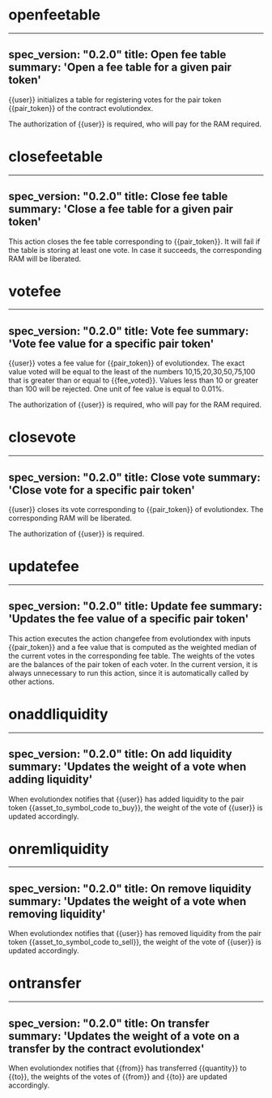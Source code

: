 <h1 class="contract">openfeetable</h1>

---
spec_version: "0.2.0"
title: Open fee table
summary: 'Open a fee table for a given pair token'
---

{{user}} initializes a table for registering votes for the pair token 
{{pair_token}} of the contract evolutiondex.

The authorization of {{user}} is required, who will pay for the RAM required.


<h1 class="contract">closefeetable</h1>

---
spec_version: "0.2.0"
title: Close fee table
summary: 'Close a fee table for a given pair token'
---

This action closes the fee table corresponding to {{pair_token}}. It will fail if the table is storing at least one vote. 
In case it succeeds, the corresponding RAM will be liberated.


<h1 class="contract">votefee</h1>

---
spec_version: "0.2.0"
title: Vote fee
summary: 'Vote fee value for a specific pair token'
---

{{user}} votes a fee value for {{pair_token}} of evolutiondex. The exact value voted will be equal to the least of the numbers 10,15,20,30,50,75,100 that is greater than or equal to {{fee_voted}}. Values less than 10 or greater than 100 will be rejected. One unit of fee value is equal to 0.01%.

The authorization of {{user}} is required, who will pay for the RAM required.

<h1 class="contract">closevote</h1>

---
spec_version: "0.2.0"
title: Close vote
summary: 'Close vote for a specific pair token'
---

{{user}} closes its vote corresponding to {{pair_token}} of evolutiondex.
The corresponding RAM will be liberated.

The authorization of {{user}} is required.


<h1 class="contract">updatefee</h1>

---
spec_version: "0.2.0"
title: Update fee
summary: 'Updates the fee value of a specific pair token'
---

This action executes the action changefee from evolutiondex with inputs {{pair_token}} and a fee value that is computed as the weighted median of the current votes in the corresponding fee table.  The weights of the votes are the balances of the pair token of each voter. In the current version, it is always unnecessary to run this action, since it is automatically called by other actions.

<h1 class="contract">onaddliquidity</h1>

---
spec_version: "0.2.0"
title: On add liquidity
summary: 'Updates the weight of a vote when adding liquidity'
---

When evolutiondex notifies that {{user}} has added liquidity to the pair token {{asset_to_symbol_code to_buy}}, the weight of the vote of {{user}} is updated accordingly.

<h1 class="contract">onremliquidity</h1>

---
spec_version: "0.2.0"
title: On remove liquidity
summary: 'Updates the weight of a vote when removing liquidity'
---

When evolutiondex notifies that {{user}} has removed liquidity from the pair token {{asset_to_symbol_code to_sell}}, the weight of the vote of {{user}} is updated accordingly.


<h1 class="contract">ontransfer</h1>

---
spec_version: "0.2.0"
title: On transfer
summary: 'Updates the weight of a vote on a transfer by the contract evolutiondex'
---

When evolutiondex notifies that {{from}} has transferred {{quantity}} to {{to}}, the weights of the votes of {{from}} and {{to}} are updated accordingly.